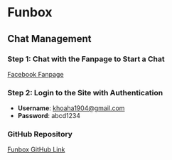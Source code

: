 # Funbox

## Chat Management

### Step 1: Chat with the Fanpage to Start a Chat
[Facebook Fanpage](https://www.facebook.com/khoa.haanh.97)

### Step 2: Login to the Site with Authentication
- **Username**: khoaha1904@gmail.com
- **Password**: abcd1234

### GitHub Repository
[Funbox GitHub Link](https://github.com/khoaha1904/Funbox)
